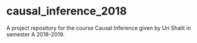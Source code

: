# causal_inference_2018
A project repository for the course Causal Inference given by Uri Shalit in semester A 2018-2019.
